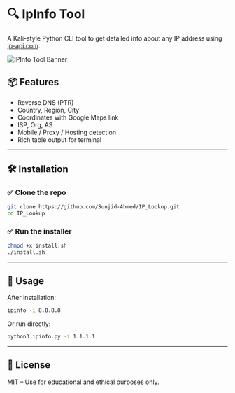 # 🔍 IpInfo Tool

A Kali-style Python CLI tool to get detailed info about any IP address using [ip-api.com](http://ip-api.com).

![IPInfo Tool Banner](https://i.imgur.com/o5S0PH0.png)

## 📦 Features

- Reverse DNS (PTR)
- Country, Region, City
- Coordinates with Google Maps link
- ISP, Org, AS
- Mobile / Proxy / Hosting detection
- Rich table output for terminal

---

## 🛠 Installation

### ✅ Clone the repo

```bash
git clone https://github.com/Sunjid-Ahmed/IP_Lookup.git
cd IP_Lookup
```

### ✅ Run the installer

```bash
chmod +x install.sh
./install.sh
```

---

## 🚀 Usage

After installation:

```bash
ipinfo -i 8.8.8.8
```

Or run directly:

```bash
python3 ipinfo.py -i 1.1.1.1
```

---

## 📜 License

MIT – Use for educational and ethical purposes only.
